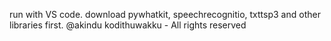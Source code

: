 run with VS code.
download pywhatkit, speechrecognitio, txttsp3 and other libraries first.
@akindu kodithuwakku - All rights reserved
